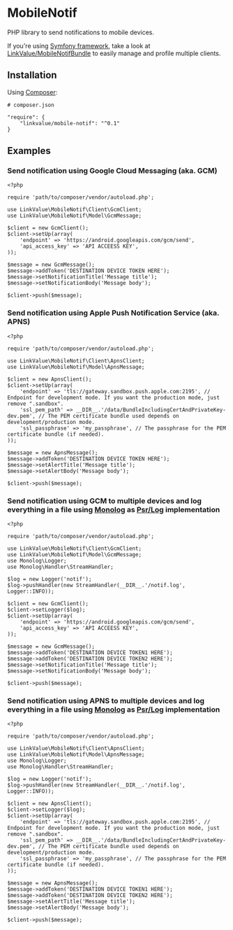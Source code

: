 # MobileNotif

PHP library to send notifications to mobile devices.

If you're using [Symfony framework](https://symfony.com/), take a look at [LinkValue/MobileNotifBundle](https://github.com/LinkValue/MobileNotifBundle) to easily manage and profile multiple clients.



## Installation

Using [Composer](https://getcomposer.org/):

```
# composer.json

"require": {
    "linkvalue/mobile-notif": "^0.1"
}
```



## Examples

### Send notification using Google Cloud Messaging (aka. GCM)

```
<?php

require 'path/to/composer/vendor/autoload.php';

use LinkValue\MobileNotif\Client\GcmClient;
use LinkValue\MobileNotif\Model\GcmMessage;

$client = new GcmClient();
$client->setUp(array(
    'endpoint' => 'https://android.googleapis.com/gcm/send',
    'api_access_key' => 'API ACCEESS KEY',
));

$message = new GcmMessage();
$message->addToken('DESTINATION DEVICE TOKEN HERE');
$message->setNotificationTitle('Message title');
$message->setNotificationBody('Message body');

$client->push($message);
```



### Send notification using Apple Push Notification Service (aka. APNS)

```
<?php

require 'path/to/composer/vendor/autoload.php';

use LinkValue\MobileNotif\Client\ApnsClient;
use LinkValue\MobileNotif\Model\ApnsMessage;

$client = new ApnsClient();
$client->setUp(array(
    'endpoint' => 'tls://gateway.sandbox.push.apple.com:2195', // Endpoint for development mode. If you want the production mode, just remove ".sandbox".
    'ssl_pem_path' => __DIR__.'/data/BundleIncludingCertAndPrivateKey-dev.pem', // The PEM certificate bundle used depends on development/production mode.
    'ssl_passphrase' => 'my_passphrase', // The passphrase for the PEM certificate bundle (if needed).
));

$message = new ApnsMessage();
$message->addToken('DESTINATION DEVICE TOKEN HERE');
$message->setAlertTitle('Message title');
$message->setAlertBody('Message body');

$client->push($message);
```



### Send notification using GCM to multiple devices and log everything in a file using [Monolog](https://github.com/Seldaek/monolog) as [Psr/Log](https://github.com/php-fig/log) implementation

```
<?php

require 'path/to/composer/vendor/autoload.php';

use LinkValue\MobileNotif\Client\GcmClient;
use LinkValue\MobileNotif\Model\GcmMessage;
use Monolog\Logger;
use Monolog\Handler\StreamHandler;

$log = new Logger('notif');
$log->pushHandler(new StreamHandler(__DIR__.'/notif.log', Logger::INFO));

$client = new GcmClient();
$client->setLogger($log);
$client->setUp(array(
    'endpoint' => 'https://android.googleapis.com/gcm/send',
    'api_access_key' => 'API ACCEESS KEY',
));

$message = new GcmMessage();
$message->addToken('DESTINATION DEVICE TOKEN1 HERE');
$message->addToken('DESTINATION DEVICE TOKEN2 HERE');
$message->setNotificationTitle('Message title');
$message->setNotificationBody('Message body');

$client->push($message);
```



### Send notification using APNS to multiple devices and log everything in a file using [Monolog](https://github.com/Seldaek/monolog) as [Psr/Log](https://github.com/php-fig/log) implementation

```
<?php

require 'path/to/composer/vendor/autoload.php';

use LinkValue\MobileNotif\Client\ApnsClient;
use LinkValue\MobileNotif\Model\ApnsMessage;
use Monolog\Logger;
use Monolog\Handler\StreamHandler;

$log = new Logger('notif');
$log->pushHandler(new StreamHandler(__DIR__.'/notif.log', Logger::INFO));

$client = new ApnsClient();
$client->setLogger($log);
$client->setUp(array(
    'endpoint' => 'tls://gateway.sandbox.push.apple.com:2195', // Endpoint for development mode. If you want the production mode, just remove ".sandbox".
    'ssl_pem_path' => __DIR__.'/data/BundleIncludingCertAndPrivateKey-dev.pem', // The PEM certificate bundle used depends on development/production mode.
    'ssl_passphrase' => 'my_passphrase', // The passphrase for the PEM certificate bundle (if needed).
));

$message = new ApnsMessage();
$message->addToken('DESTINATION DEVICE TOKEN1 HERE');
$message->addToken('DESTINATION DEVICE TOKEN2 HERE');
$message->setAlertTitle('Message title');
$message->setAlertBody('Message body');

$client->push($message);
```
